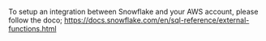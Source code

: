 To setup an integration between Snowflake and your AWS account, please follow the doco;
https://docs.snowflake.com/en/sql-reference/external-functions.html
